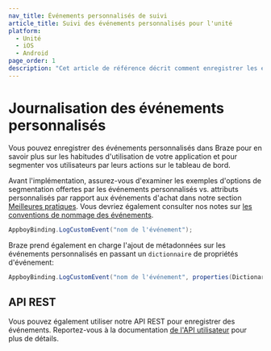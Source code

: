 ```yaml
---
nav_title: Événements personnalisés de suivi
article_title: Suivi des événements personnalisés pour l'unité
platform:
  - Unité
  - iOS
  - Android
page_order: 1
description: "Cet article de référence décrit comment enregistrer les événements personnalisés sur la plate-forme Unity."
---
```


# Journalisation des événements personnalisés

Vous pouvez enregistrer des événements personnalisés dans Braze pour en savoir plus sur les habitudes d'utilisation de votre application et pour segmenter vos utilisateurs par leurs actions sur le tableau de bord.

Avant l'implémentation, assurez-vous d'examiner les exemples d'options de segmentation offertes par les événements personnalisés vs. attributs personnalisés par rapport aux événements d'achat dans notre section [Meilleures pratiques][4]. Vous devriez également consulter nos notes sur [les conventions de nommage des événements]({{site.baseurl}}/user_guide/data_and_analytics/custom_data/event_naming_conventions/).

```csharp
AppboyBinding.LogCustomEvent("nom de l'événement");
```

Braze prend également en charge l'ajout de métadonnées sur les événements personnalisés en passant un `dictionnaire` de propriétés d'événement:

```csharp
AppboyBinding.LogCustomEvent("nom de l'événement", properties(Dictionary<string, object>));
```

## API REST

Vous pouvez également utiliser notre API REST pour enregistrer des événements. Reportez-vous à la documentation [de l'API utilisateur][5] pour plus de détails.

[4]: {{site.baseurl}}/developer_guide/platform_wide/analytics_overview/#best-practices
[5]: {{site.baseurl}}/developer_guide/rest_api/user_data/#user-data
